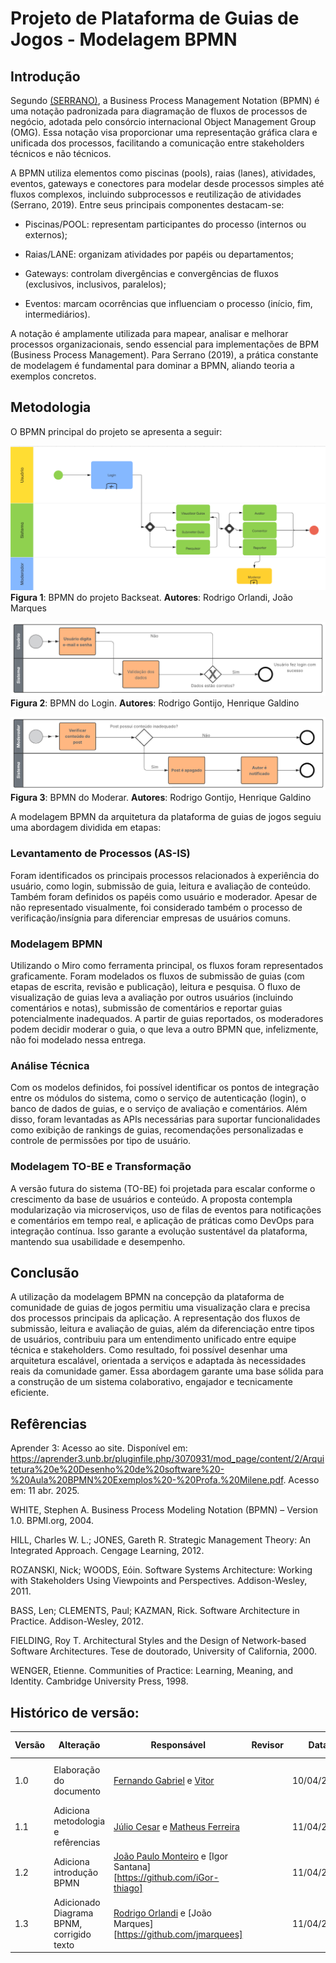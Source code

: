 # Projeto de Plataforma de Guias de Jogos - Modelagem BPMN

## Introdução

Segundo [(SERRANO)](#refêrencias), a Business Process Management Notation (BPMN) é uma notação padronizada para diagramação de fluxos de processos de negócio, adotada pelo consórcio internacional Object Management Group (OMG). Essa notação visa proporcionar uma representação gráfica clara e unificada dos processos, facilitando a comunicação entre stakeholders técnicos e não técnicos.

A BPMN utiliza elementos como piscinas (pools), raias (lanes), atividades, eventos, gateways e conectores para modelar desde processos simples até fluxos complexos, incluindo subprocessos e reutilização de atividades (Serrano, 2019). Entre seus principais componentes destacam-se:

- Piscinas/POOL: representam participantes do processo (internos ou externos);

- Raias/LANE: organizam atividades por papéis ou departamentos;

- Gateways: controlam divergências e convergências de fluxos (exclusivos, inclusivos, paralelos);

- Eventos: marcam ocorrências que influenciam o processo (início, fim, intermediários).

A notação é amplamente utilizada para mapear, analisar e melhorar processos organizacionais, sendo essencial para implementações de BPM (Business Process Management). Para Serrano (2019), a prática constante de modelagem é fundamental para dominar a BPMN, aliando teoria a exemplos concretos.

## Metodologia

O BPMN principal do projeto se apresenta a seguir:

![bpmn](/docs/Imagens/bpnm.png)
**Figura 1**: BPMN do projeto Backseat. **Autores**: Rodrigo Orlandi, João Marques

![](/docs/Imagens/BPMN-Login.png)
**Figura 2**: BPMN do Login. **Autores**: Rodrigo Gontijo, Henrique Galdino

![](/docs/Imagens/BPMN-Moderar.png)
**Figura 3**: BPMN do Moderar. **Autores**: Rodrigo Gontijo, Henrique Galdino

A modelagem BPMN da arquitetura da plataforma de guias de jogos seguiu uma abordagem dividida em etapas:

### Levantamento de Processos (AS-IS)

Foram identificados os principais processos relacionados à experiência do usuário, como login, submissão de guia, leitura e avaliação de conteúdo. Também foram definidos os papéis como usuário e moderador. Apesar de não representado visualmente, foi considerado também o processo de verificação/insígnia para diferenciar empresas de usuários comuns.

### Modelagem BPMN

Utilizando o Miro como ferramenta principal, os fluxos foram representados graficamente. Foram modelados os fluxos de submissão de guias (com etapas de escrita, revisão e publicação), leitura e pesquisa. O fluxo de visualização de guias leva a avaliação por outros usuários (incluindo comentários e notas), submissão de comentários e reportar guias potencialmente inadequados. A partir de guias reportados, os moderadores podem decidir moderar o guia, o que leva a outro BPMN que, infelizmente, não foi modelado nessa entrega.

### Análise Técnica

Com os modelos definidos, foi possível identificar os pontos de integração entre os módulos do sistema, como o serviço de autenticação (login), o banco de dados de guias, e o serviço de avaliação e comentários. Além disso, foram levantadas as APIs necessárias para suportar funcionalidades como exibição de rankings de guias, recomendações personalizadas e controle de permissões por tipo de usuário.

### Modelagem TO-BE e Transformação

A versão futura do sistema (TO-BE) foi projetada para escalar conforme o crescimento da base de usuários e conteúdo. A proposta contempla modularização via microserviços, uso de filas de eventos para notificações e comentários em tempo real, e aplicação de práticas como DevOps para integração contínua. Isso garante a evolução sustentável da plataforma, mantendo sua usabilidade e desempenho.

## Conclusão

A utilização da modelagem BPMN na concepção da plataforma de comunidade de guias de jogos permitiu uma visualização clara e precisa dos processos principais da aplicação. A representação dos fluxos de submissão, leitura e avaliação de guias, além da diferenciação entre tipos de usuários, contribuiu para um entendimento unificado entre equipe técnica e stakeholders. Como resultado, foi possível desenhar uma arquitetura escalável, orientada a serviços e adaptada às necessidades reais da comunidade gamer. Essa abordagem garante uma base sólida para a construção de um sistema colaborativo, engajador e tecnicamente eficiente.

## Refêrencias

Aprender 3: Acesso ao site. Disponível em: <https://aprender3.unb.br/pluginfile.php/3070931/mod_page/content/2/Arquitetura%20e%20Desenho%20de%20software%20-%20Aula%20BPMN%20Exemplos%20-%20Profa.%20Milene.pdf>. Acesso em: 11 abr. 2025.

WHITE, Stephen A.
Business Process Modeling Notation (BPMN) – Version 1.0.
BPMI.org, 2004.

HILL, Charles W. L.; JONES, Gareth R.
Strategic Management Theory: An Integrated Approach.
Cengage Learning, 2012.

ROZANSKI, Nick; WOODS, Eóin.
Software Systems Architecture: Working with Stakeholders Using Viewpoints and Perspectives.
Addison-Wesley, 2011.

BASS, Len; CLEMENTS, Paul; KAZMAN, Rick.
Software Architecture in Practice.
Addison-Wesley, 2012.

FIELDING, Roy T.
Architectural Styles and the Design of Network-based Software Architectures.
Tese de doutorado, University of California, 2000.

WENGER, Etienne.
Communities of Practice: Learning, Meaning, and Identity.
Cambridge University Press, 1998.

## Histórico de versão:

| Versão | Alteração                    | Responsável     | Revisor | Data       | Detalhes da Revisão |
|--------|------------------------------|------------------|---------|------------|----------------------|
| 1.0    | Elaboração do documento      | [Fernando Gabriel](https://github.com/show-dawn) e [Vitor](https://github.com/vcpVitor) |         | 10/04/2025 | Versão inicial conclusão BPMN |
| 1.1    | Adiciona metodologia e refêrencias      | [Júlio Cesar](https://github.com/Julio1099) e [Matheus Ferreira](https://github.com/matferreira1) |         | 11/04/2025 | Versão inicial metodologia BPMN |
| 1.2    | Adiciona introdução BPMN      | [João Paulo Monteiro](https://github.com/joaombc) e [Igor Santana][https://github.com/iGor-thiago] |         | 11/04/2025 | Versão inicial metodologia BPMN |
| 1.3    | Adicionado Diagrama BPNM, corrigido texto | [Rodrigo Orlandi](https://github.com/orlandirodrigo) e [João Marques][https://github.com/jmarquees] |         | 11/04/2025 | Versão inicial metodologia BPMN |